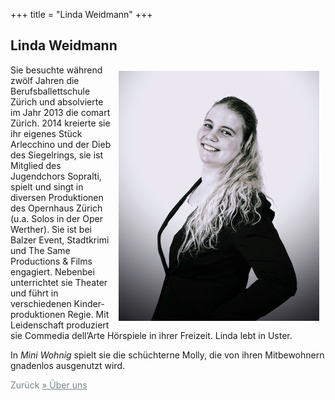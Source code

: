 +++
title = "Linda Weidmann"
+++
<h2>Linda Weidmann</h2>
<img src="/images/linda.jpg" style="float: right; margin: 10px;" class="intext"/>
Sie besuchte während zwölf Jahren die Berufsballettschule Zürich und absolvierte im Jahr 2013 die comart Zürich. 2014 kreierte sie ihr eigenes Stück Arlecchino und der Dieb des Siegelrings, sie ist Mitglied des Jugendchors Sopralti, spielt und singt in diversen Produktionen des Opernhaus Zürich (u.a. Solos in der Oper Werther). Sie ist bei Balzer Event, Stadtkrimi und The Same Productions & Films engagiert. Nebenbei unterrichtet sie Theater und führt in verschiedenen Kinder- produktionen Regie. Mit Leidenschaft produziert sie Commedia dell’Arte Hörspiele in ihrer Freizeit. Linda lebt in Uster.

In <i>Mini Wohnig</i> spielt sie die schüchterne Molly, die von ihren Mitbewohnern gnadenlos ausgenutzt wird. 

<span style="color:#758484">
      Zurück
      <a style="color:#758484" href="/about">
        &raquo; Über uns
      </a>
    </span>
